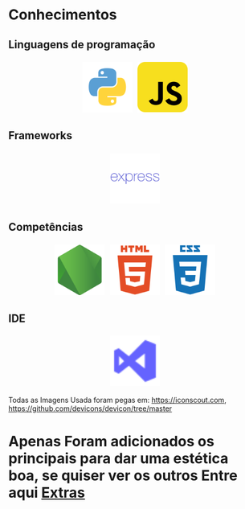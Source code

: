 # Conhecimentos

## Linguagens de programação

  <div  align="center" style="display: flex; justify-content: center;">

  <img title="Python" src="Imgs/python.svg"  alt="Python" style="padding:5px" width="100" height="100">

  <img title="JavaScript" src="Imgs/javascript.svg"  alt="JavaScript" style="padding:5px" width="100" height="100">



  </div>

## Frameworks

  <div align="center" style="display: flex; justify-content: center;">

  <img title="Express" src="Imgs/express.svg"  alt="Express" style="padding:5px" width="100" height="100">


  </div>


## Competências
  <div align="center" style="display: flex; justify-content: center;">

  <img title="Node" src="Imgs/nodejs-original.svg"  alt="Node" style="padding:5px" width="100" height="100">

  <img title="HTML" src="Imgs/html5-plain-wordmark.svg"  alt="HTML" style="padding:5px" width="100" height="100">

  <img title="CSS" src="Imgs/css3-plain-wordmark.svg"  alt="CSS" style="padding:5px" width="100" height="100">



  </div>


## IDE

  <div align="center" style="display: flex; justify-content: center;">

  <img title="Visual Studio Code" src="Imgs/visual-studio.svg"  alt="Visual Studio Code" style="padding:5px" width="100" height="100">



  </div>



  Todas as Imagens Usada foram pegas em:  https://iconscout.com, https://github.com/devicons/devicon/tree/master

# Apenas Foram adicionados os principais para dar uma estética boa, se quiser ver os outros Entre aqui [Extras](Bonus.md)
